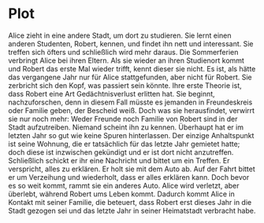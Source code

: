 # Plot

Alice zieht in eine andere Stadt, um dort zu studieren. Sie lernt einen anderen
Studenten, Robert, kennen, und findet ihn nett und interessant. Sie treffen sich öfters
und schließlich wird mehr daraus. Die Sommerferien verbringt Alice bei ihren Eltern. Als
sie wieder an ihren Studienort kommt und Robert das erste Mal wieder trifft, kennt
dieser sie nicht. Es ist, als hätte das vergangene Jahr nur für Alice stattgefunden,
aber nicht für Robert. Sie zerbricht sich den Kopf, was passiert sein könnte. Ihre erste
Theorie ist, dass Robert eine Art Gedächtnisverlust erlitten hat. Sie beginnt,
nachzuforschen, denn in diesem Fall müsste es jemanden in Freundeskreis oder Familie
geben, der Bescheid weiß. Doch was sie herausfindet, verwirrt sie nur noch mehr: Weder
Freunde noch Familie von Robert sind in der Stadt aufzutreiben. Niemand scheint ihn zu
kennen. Überhaupt hat er im letzten Jahr so gut wie keine Spuren hinterlassen. Der
einzige Anhaltspunkt ist seine Wohnung, die er tatsächlich für das letzte Jahr gemietet
hatte; doch diese ist inzwischen gekündigt und er ist dort nicht anzutreffen.
Schließlich schickt er ihr eine Nachricht und bittet um ein Treffen. Er verspricht,
alles zu erklären. Er holt sie mit dem Auto ab. Auf der Fahrt bittet er um Verzeihung
und wiederholt, dass er alles erklären kann. Doch bevor es so weit kommt, rammt sie ein
anderes Auto. Alice wird verletzt, aber überlebt, während Robert ums Leben kommt.
Dadurch kommt Alice in Kontakt mit seiner Familie, die beteuert, dass Robert erst dieses
Jahr in die Stadt gezogen sei und das letzte Jahr in seiner Heimatstadt verbracht habe.
